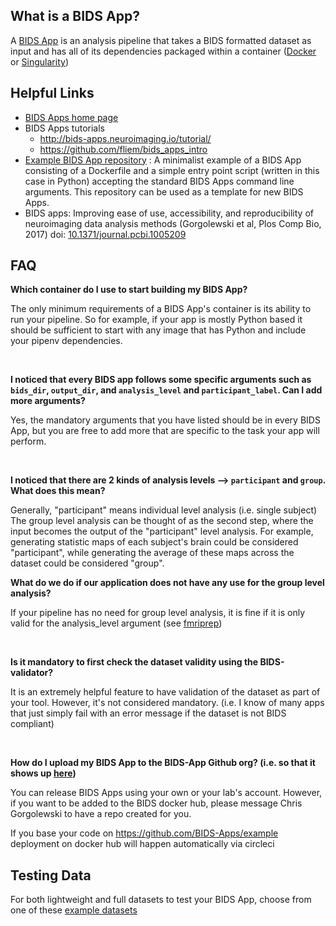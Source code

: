 ## What is a BIDS App?

A [BIDS App](http://bids-apps.neuroimaging.io/) is an analysis pipeline that
takes a BIDS formatted dataset as input and has all of its dependencies packaged
within a container ([Docker](https://www.docker.com/) or
[Singularity](https://singularity.lbl.gov/))

## Helpful Links

- [BIDS Apps home page](http://bids-apps.neuroimaging.io/)
- BIDS Apps tutorials
  - <http://bids-apps.neuroimaging.io/tutorial/>
  - <https://github.com/fliem/bids_apps_intro>
- [Example BIDS App repository](https://github.com/BIDS-Apps/example) : A
    minimalist example of a BIDS App consisting of a Dockerfile and a simple
    entry point script (written in this case in Python) accepting the standard
    BIDS Apps command line arguments. This repository can be used as a template
    for new BIDS Apps.
- BIDS apps: Improving ease of use, accessibility, and reproducibility of
    neuroimaging data analysis methods (Gorgolewski et al, Plos Comp Bio, 2017)
    doi:
    [10.1371/journal.pcbi.1005209](https://doi.org/10.1371/journal.pcbi.1005209)

## FAQ

**Which container do I use to start building my BIDS App?**

The only minimum requirements of a BIDS App's container is its ability to run
your pipeline. So for example, if your app is mostly Python based it should be
sufficient to start with any image that has Python and include your pipenv
dependencies.

<br>

**I noticed that every BIDS app follows some specific arguments such as
`bids_dir`, `output_dir`, and `analysis_level` and `participant_label`. Can I
add more arguments?**

Yes, the mandatory arguments that you have listed should be in every BIDS App,
but you are free to add more that are specific to the task your app will
perform.

<br>

**I noticed that there are 2 kinds of analysis levels --> `participant` and
`group`. What does this mean?**

Generally, "participant" means individual level analysis (i.e. single subject)
The group level analysis can be thought of as the second step, where the input
becomes the output of the "participant" level analysis. For example, generating
statistic maps of each subject's brain could be considered "participant", while
generating the average of these maps across the dataset could be considered
"group".

**What do we do if our application does not have any use for the group level
analysis?**

If your pipeline has no need for group level analysis, it is fine if it is only
valid for the analysis_level argument (see
[fmriprep](http://fmriprep.readthedocs.io/en/latest/usage.html))

<br>

**Is it mandatory to first check the dataset validity using the
BIDS-validator?**

It is an extremely helpful feature to have validation of the dataset as part of
your tool. However, it's not considered mandatory. (i.e. I know of many apps
that just simply fail with an error message if the dataset is not BIDS
compliant)

<br>

**How do I upload my BIDS App to the BIDS-App Github org? (i.e. so that it shows
up [here](http://bids-apps.neuroimaging.io/apps/))**

You can release BIDS Apps using your own or your lab's account. However, if you
want to be added to the BIDS docker hub, please message Chris Gorgolewski to
have a repo created for you.

If you base your code on <https://github.com/BIDS-Apps/example> deployment on
docker hub will happen automatically via circleci

## Testing Data

For both lightweight and full datasets to test your BIDS App, choose from one of
these
[example datasets](https://github.com/INCF/BIDS-Starter-Kit/wiki/Dataset-Examples)
